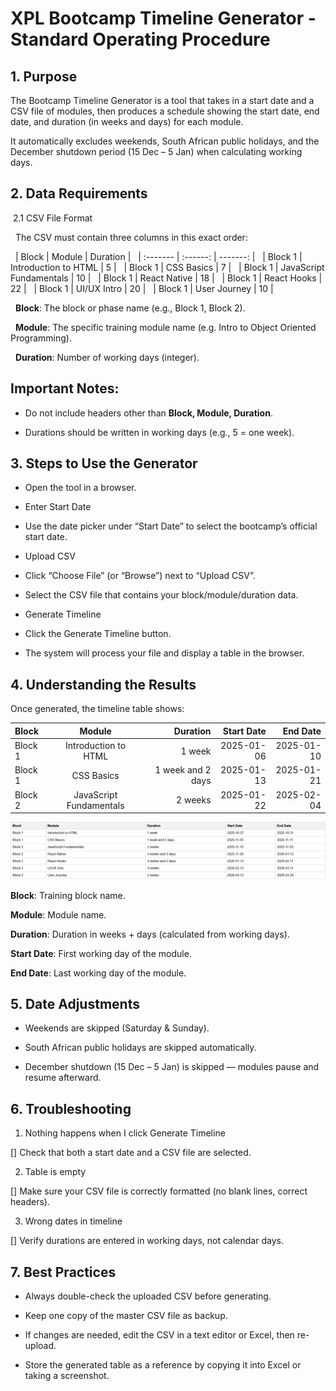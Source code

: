 # XPL Bootcamp Timeline Generator - Standard Operating Procedure

## 1. Purpose

The Bootcamp Timeline Generator is a tool that takes in a start date and a CSV file of modules, then produces a schedule showing the start date, end date, and duration (in weeks and days) for each module. 

It automatically excludes weekends, South African public holidays, and the December shutdown period (15 Dec – 5 Jan) when calculating working days.

## 2. Data Requirements
&nbsp;2.1 CSV File Format

&nbsp;&nbsp;The CSV must contain three columns in this exact order:

&nbsp;&nbsp;| Block | Module | Duration |
&nbsp;&nbsp;| :------- | :------: | -------: |
&nbsp;&nbsp;| Block 1   | Introduction to HTML   | 5    |
&nbsp;&nbsp;| Block 1  | CSS Basics  | 7  |
&nbsp;&nbsp;| Block 1  | JavaScript Fundamentals  | 10  |
&nbsp;&nbsp;| Block 1  | React Native  | 18  |
&nbsp;&nbsp;| Block 1  | React Hooks  | 22  |
&nbsp;&nbsp;| Block 1  | UI/UX Intro  | 20  |
&nbsp;&nbsp;| Block 1  | User Journey  | 10  |


&nbsp;&nbsp;**Block**: The block or phase name (e.g., Block 1, Block 2).

&nbsp;&nbsp;**Module**: The specific training module name (e.g. Intro to Object Oriented Programming).

&nbsp;&nbsp;**Duration**: Number of working days (integer).

## Important Notes:

- Do not include headers other than **Block, Module, Duration**.

- Durations should be written in working days (e.g., 5 = one week).

## 3. Steps to Use the Generator

- Open the tool in a browser.

- Enter Start Date

- Use the date picker under “Start Date” to select the bootcamp’s official start date.

- Upload CSV

- Click “Choose File” (or “Browse”) next to “Upload CSV”.

- Select the CSV file that contains your block/module/duration data.

- Generate Timeline

- Click the Generate Timeline button.

- The system will process your file and display a table in the browser.

## 4. Understanding the Results

Once generated, the timeline table shows:

|Block|Module|Duration|Start Date|End Date
| :------- | :------: | -------: | -------: | -------: |
|Block 1| Introduction to HTML| 1 week| 2025-01-06| 2025-01-10|
|Block 1| CSS Basics| 1 week and 2 days| 2025-01-13| 2025-01-21|
|Block 2| JavaScript Fundamentals| 2 weeks| 2025-01-22| 2025-02-04|

![alt text](image.png)

**Block**: Training block name.

**Module**: Module name.

**Duration**: Duration in weeks + days (calculated from working days).

**Start Date**: First working day of the module.

**End Date**: Last working day of the module.


## 5. Date Adjustments

- Weekends are skipped (Saturday & Sunday).

- South African public holidays are skipped automatically.

- December shutdown (15 Dec – 5 Jan) is skipped — modules pause and resume afterward.

## 6. Troubleshooting

1. Nothing happens when I click Generate Timeline

[] Check that both a start date and a CSV file are selected.

2. Table is empty

[] Make sure your CSV file is correctly formatted (no blank lines, correct headers).

3. Wrong dates in timeline

[] Verify durations are entered in working days, not calendar days.


## 7. Best Practices

- Always double-check the uploaded CSV before generating.

- Keep one copy of the master CSV file as backup.

- If changes are needed, edit the CSV in a text editor or Excel, then re-upload.

- Store the generated table as a reference by copying it into Excel or taking a screenshot.